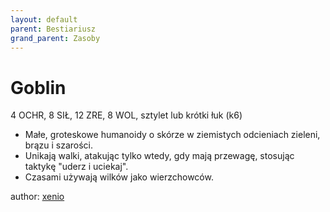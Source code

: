 ```yaml
---
layout: default
parent: Bestiariusz
grand_parent: Zasoby
---
```


# Goblin

4 OCHR, 8 SIŁ, 12 ZRE, 8 WOL, sztylet lub krótki łuk (k6)

- Małe, groteskowe humanoidy o skórze w ziemistych odcieniach zieleni, brązu i szarości.  
- Unikają walki, atakując tylko wtedy, gdy mają przewagę, stosując taktykę "uderz i uciekaj".  
- Czasami używają wilków jako wierzchowców.  

author: [xenio](https://xenioinabottle.blogspot.com)

